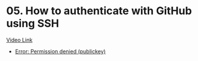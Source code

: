 # 05. How to authenticate with GitHub using SSH

[Video Link](https://egghead.io/lessons/javascript-how-to-authenticate-with-github-using-ssh)

-   [Error: Permission denied (publickey)](https://docs.github.com/en/github/authenticating-to-github/error-permission-denied-publickey)

